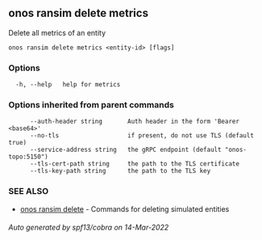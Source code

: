 <!--
SPDX-FileCopyrightText: 2019-present Open Networking Foundation <info@opennetworking.org>

SPDX-License-Identifier: Apache-2.0
-->

## onos ransim delete metrics

Delete all metrics of an entity

```
onos ransim delete metrics <entity-id> [flags]
```

### Options

```
  -h, --help   help for metrics
```

### Options inherited from parent commands

```
      --auth-header string       Auth header in the form 'Bearer <base64>'
      --no-tls                   if present, do not use TLS (default true)
      --service-address string   the gRPC endpoint (default "onos-topo:5150")
      --tls-cert-path string     the path to the TLS certificate
      --tls-key-path string      the path to the TLS key
```

### SEE ALSO

* [onos ransim delete](onos_ransim_delete.md)	 - Commands for deleting simulated entities

###### Auto generated by spf13/cobra on 14-Mar-2022
